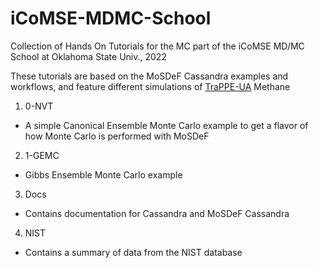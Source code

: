 # iCoMSE-MDMC-School
Collection of Hands On Tutorials for the MC part of the iCoMSE MD/MC School at Oklahoma State Univ., 2022

These tutorials are based on the MoSDeF Cassandra examples and workflows, and feature different simulations of [TraPPE-UA](http://trappe.oit.umn.edu/) Methane

1. 0-NVT
  - A simple Canonical Ensemble Monte Carlo example to get a flavor of how Monte Carlo is performed with MoSDeF
2. 1-GEMC
  - Gibbs Ensemble Monte Carlo example
3. Docs
  - Contains documentation for Cassandra and MoSDeF Cassandra
4. NIST
  - Contains a summary of data from the NIST database
